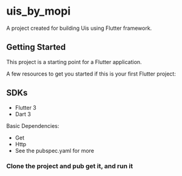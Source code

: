 # uis_by_mopi

A project created for building Uis using Flutter framework.

## Getting Started

This project is a starting point for a Flutter application.

A few resources to get you started if this is your first Flutter project:

## SDKs
- Flutter 3
- Dart 3

Basic Dependencies:
- Get
- Http
- See the pubspec.yaml for more

### Clone the project and pub get it, and run it 
